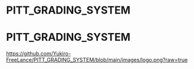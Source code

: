 ﻿# PITT_GRADING_SYSTEM
# PITT_GRADING_SYSTEM

https://github.com/Yukiro-FreeLance/PITT_GRADING_SYSTEM/blob/main/images/logo.png?raw=true
